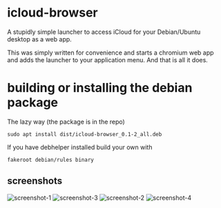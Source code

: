 # icloud-browser

A stupidly simple launcher to access iCloud for your Debian/Ubuntu desktop as a web app.

This was simply written for convenience and starts a chromium web app and adds the launcher to your application menu. And that is all it does.

# building or installing the debian package

The lazy way (the package is in the repo)

```
sudo apt install dist/icloud-browser_0.1-2_all.deb
```

If you have debhelper installed build your own with

```
fakeroot debian/rules binary
```

## screenshots


![screenshot-1](https://user-images.githubusercontent.com/50803072/224546872-6afef8df-0d93-4343-9956-9f50b8c6b15b.png)
![screenshot-3](https://user-images.githubusercontent.com/50803072/224546888-5f06e694-db0e-4d4a-8641-27837262dba4.png)
![screenshot-2](https://user-images.githubusercontent.com/50803072/224546955-3b11a3aa-6722-4687-b9b4-097a5576a018.png)
![screenshot-4](https://user-images.githubusercontent.com/50803072/224554139-5d8ad33b-cb96-48cd-9b9e-fd205bbcddee.png)
